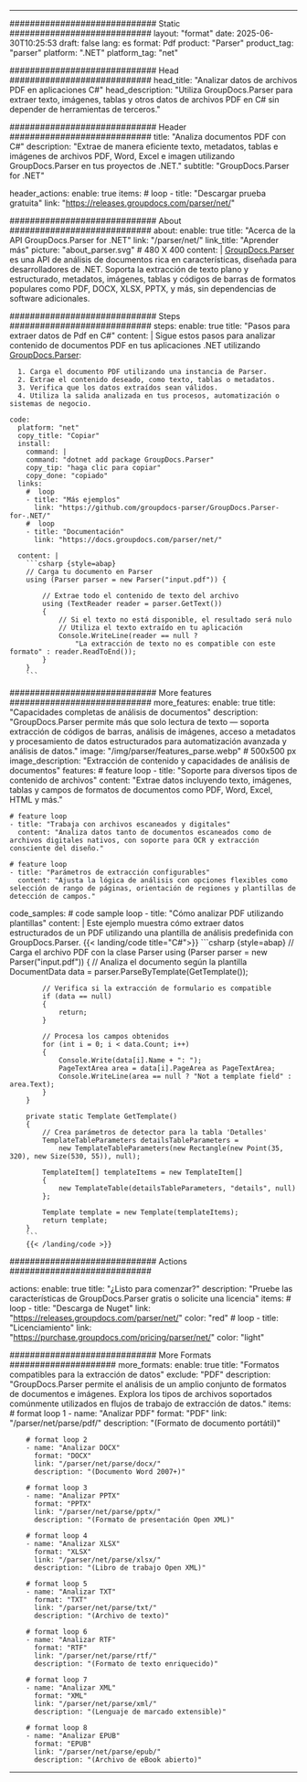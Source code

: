 


---
############################# Static ############################
layout: "format"
date:  2025-06-30T10:25:53
draft: false
lang: es
format: Pdf
product: "Parser"
product_tag: "parser"
platform: ".NET"
platform_tag: "net"

############################# Head ############################
head_title: "Analizar datos de archivos PDF en aplicaciones C#"
head_description: "Utiliza GroupDocs.Parser para extraer texto, imágenes, tablas y otros datos de archivos PDF en C# sin depender de herramientas de terceros."

############################# Header ############################
title: "Analiza documentos PDF con C#" 
description: "Extrae de manera eficiente texto, metadatos, tablas e imágenes de archivos PDF, Word, Excel e imagen utilizando GroupDocs.Parser en tus proyectos de .NET."
subtitle: "GroupDocs.Parser for .NET" 

header_actions:
  enable: true
  items:
    #  loop
    - title: "Descargar prueba gratuita"
      link: "https://releases.groupdocs.com/parser/net/"
      
############################# About ############################
about:
    enable: true
    title: "Acerca de la API GroupDocs.Parser for .NET"
    link: "/parser/net/"
    link_title: "Aprender más"
    picture: "about_parser.svg" # 480 X 400
    content: |
       [GroupDocs.Parser](/parser/net/) es una API de análisis de documentos rica en características, diseñada para desarrolladores de .NET. Soporta la extracción de texto plano y estructurado, metadatos, imágenes, tablas y códigos de barras de formatos populares como PDF, DOCX, XLSX, PPTX, y más, sin dependencias de software adicionales.

############################# Steps ############################
steps:
    enable: true
    title: "Pasos para extraer datos de Pdf en C#"
    content: |
      Sigue estos pasos para analizar contenido de documentos PDF en tus aplicaciones .NET utilizando [GroupDocs.Parser](/parser/net/):
      
      1. Carga el documento PDF utilizando una instancia de Parser.
      2. Extrae el contenido deseado, como texto, tablas o metadatos.
      3. Verifica que los datos extraídos sean válidos.
      4. Utiliza la salida analizada en tus procesos, automatización o sistemas de negocio.
   
    code:
      platform: "net"
      copy_title: "Copiar"
      install:
        command: |
        command: "dotnet add package GroupDocs.Parser"
        copy_tip: "haga clic para copiar"
        copy_done: "copiado"
      links:
        #  loop
        - title: "Más ejemplos"
          link: "https://github.com/groupdocs-parser/GroupDocs.Parser-for-.NET/"
        #  loop
        - title: "Documentación"
          link: "https://docs.groupdocs.com/parser/net/"
          
      content: |
        ```csharp {style=abap}
        // Carga tu documento en Parser
        using (Parser parser = new Parser("input.pdf")) {

            // Extrae todo el contenido de texto del archivo
            using (TextReader reader = parser.GetText()) 
            {
                // Si el texto no está disponible, el resultado será nulo
                // Utiliza el texto extraído en tu aplicación
                Console.WriteLine(reader == null ? 
                    "La extracción de texto no es compatible con este formato" : reader.ReadToEnd());
            }
        }
        ```  

############################# More features ############################
more_features:
  enable: true
  title: "Capacidades completas de análisis de documentos"
  description: "GroupDocs.Parser permite más que solo lectura de texto — soporta extracción de códigos de barras, análisis de imágenes, acceso a metadatos y procesamiento de datos estructurados para automatización avanzada y análisis de datos."
  image: "/img/parser/features_parse.webp" # 500x500 px
  image_description: "Extracción de contenido y capacidades de análisis de documentos"
  features:
    # feature loop
    - title: "Soporte para diversos tipos de contenido de archivos"
      content: "Extrae datos incluyendo texto, imágenes, tablas y campos de formatos de documentos como PDF, Word, Excel, HTML y más."

    # feature loop
    - title: "Trabaja con archivos escaneados y digitales"
      content: "Analiza datos tanto de documentos escaneados como de archivos digitales nativos, con soporte para OCR y extracción consciente del diseño."

    # feature loop
    - title: "Parámetros de extracción configurables"
      content: "Ajusta la lógica de análisis con opciones flexibles como selección de rango de páginas, orientación de regiones y plantillas de detección de campos."
      
  code_samples:
    # code sample loop
    - title: "Cómo analizar PDF utilizando plantillas"
      content: |
        Este ejemplo muestra cómo extraer datos estructurados de un PDF utilizando una plantilla de análisis predefinida con GroupDocs.Parser.
        {{< landing/code title="C#">}}
        ```csharp {style=abap}
        //  Carga el archivo PDF con la clase Parser
        using (Parser parser = new Parser("input.pdf"))
        {
            // Analiza el documento según la plantilla
            DocumentData data = parser.ParseByTemplate(GetTemplate());

            // Verifica si la extracción de formulario es compatible
            if (data == null)
            {
                return;
            }

            // Procesa los campos obtenidos
            for (int i = 0; i < data.Count; i++)
            {
                Console.Write(data[i].Name + ": ");
                PageTextArea area = data[i].PageArea as PageTextArea;
                Console.WriteLine(area == null ? "Not a template field" : area.Text);
            }
        }

        private static Template GetTemplate()
        {
            // Crea parámetros de detector para la tabla 'Detalles'
            TemplateTableParameters detailsTableParameters = 
                new TemplateTableParameters(new Rectangle(new Point(35, 320), new Size(530, 55)), null);

            TemplateItem[] templateItems = new TemplateItem[]
            {
                new TemplateTable(detailsTableParameters, "details", null)
            };

            Template template = new Template(templateItems);
            return template;
        }
        ```
        {{< /landing/code >}}


############################# Actions ############################

actions:
  enable: true
  title: "¿Listo para comenzar?"
  description: "Pruebe las características de GroupDocs.Parser gratis o solicite una licencia"
  items:
    #  loop
    - title: "Descarga de Nuget"
      link: "https://releases.groupdocs.com/parser/net/"
      color: "red"
        #  loop
    - title: "Licenciamiento"
      link: "https://purchase.groupdocs.com/pricing/parser/net/"
      color: "light"


############################# More Formats #####################
more_formats:
    enable: true
    title: "Formatos compatibles para la extracción de datos"
    exclude: "PDF"
    description: "GroupDocs.Parser permite el análisis de un amplio conjunto de formatos de documentos e imágenes. Explora los tipos de archivos soportados comúnmente utilizados en flujos de trabajo de extracción de datos."
    items: 
        # format loop 1
        - name: "Analizar PDF"
          format: "PDF"
          link: "/parser/net/parse/pdf/"
          description: "(Formato de documento portátil)"
          
        # format loop 2
        - name: "Analizar DOCX"
          format: "DOCX"
          link: "/parser/net/parse/docx/"
          description: "(Documento Word 2007+)"
          
        # format loop 3
        - name: "Analizar PPTX"
          format: "PPTX"
          link: "/parser/net/parse/pptx/"
          description: "(Formato de presentación Open XML)"
          
        # format loop 4
        - name: "Analizar XLSX"
          format: "XLSX"
          link: "/parser/net/parse/xlsx/"
          description: "(Libro de trabajo Open XML)"
          
        # format loop 5
        - name: "Analizar TXT"
          format: "TXT"
          link: "/parser/net/parse/txt/"
          description: "(Archivo de texto)"
          
        # format loop 6
        - name: "Analizar RTF"
          format: "RTF"
          link: "/parser/net/parse/rtf/"
          description: "(Formato de texto enriquecido)"
          
        # format loop 7
        - name: "Analizar XML"
          format: "XML"
          link: "/parser/net/parse/xml/"
          description: "(Lenguaje de marcado extensible)"
          
        # format loop 8
        - name: "Analizar EPUB"
          format: "EPUB"
          link: "/parser/net/parse/epub/"
          description: "(Archivo de eBook abierto)"
         
          

---